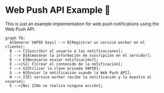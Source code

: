 # Web Push API Example 🚀

This is just an example implementation for web push notifications using the Web Push API.


```mermaid
graph TD;
  A[Generar VAPID keys] --> B[Registrar un service worker en el cliente];
  B --> C[Suscribir al usuario a las notificaciones];
  C --> D[Almacenar la información de suscripción en el servidor];
  D --> E{Necesario enviar notificación?};
  E -->|Sí| F[Crear el contenido de la notificación];
  F --> G[Utilizar la clave privada VAPID];
  G --> H[Enviar la notificación usando la Web Push API];
  H --> I[El service worker recibe la notificación y la muestra al usuario];
  E -->|No| Z[No se realiza ninguna acción];

```